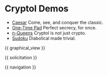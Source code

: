 # Cryptol Demos

* [Caesar](./Caesar.md)
  Come, see, and conquer the classic.
* [One-Time Pad](./OneTimePad.md)
  Perfect secrecy, for once.
* [n-Queens](./NQueens.md)
  Cryptol is not just crypto.
* [Sudoku](./Sudoku.md)
  Diabolical made trivial.

{{ graphical_view }}

{{ solicitation }}

{{ navigation }}
